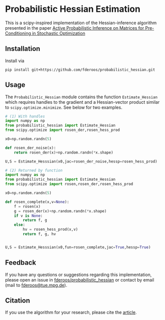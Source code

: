 # Probabilistic Hessian Estimation

This is a scipy-inspired implementation of the Hessian-inference algorithm presented in the paper [Active Probabilistic Inference on Matrices for Pre-Conditioning in Stochastic Optimization][article]




## Installation

Install via

    pip install git+https://github.com/fderoos/probabilistic_hessian.git



## Usage

The ``Probabilistic_Hessian`` module contains the function ``Estimate_Hessian`` which requires handles to the gradient and a Hessian-vector product similar to `scipy.optimize.minimize`. See below for two examples.

```python
# (1) With handles
import numpy as np
from probabilistic_hessian import Estimate_Hessian
from scipy.optimize import rosen_der,rosen_hess_prod

x0=np.random.randn(5)

def rosen_der_noise(x):
    return rosen_der(x)+np.random.randn(*x.shape)

U,S = Estimate_Hesssian(x0,jac=rosen_der_noise,hessp=rosen_hess_prod)
```

```python
# (2) Returned by function
import numpy as np
from probabilistic_hessian import Estimate_Hessian
from scipy.optimize import rosen,rosen_der,rosen_hess_prod

x0=np.random.randn(5)

def rosen_complete(x,v=None):
    f = rosen(x)
    g = rosen_der(x)+np.random.randn(*x.shape)
    if v is None:
        return f, g
    else:
        hv = rosen_hess_prod(x,v)
        return f, g, hv


U,S = Estimate_Hesssian(x0,fun=rosen_complete,jac=True,hessp=True)
```



## Feedback

If you have any questions or suggestions regarding this implementation, please open an issue in [fderoos/probabilistic_hessian][repo] or contact by email (mail to fderoos@tue.mpg.de).

## Citation

If you use the algorithm for your research, please cite the [article][article].


[article]: https://github.com/fderoos/probabilistic_hessian "Available after publication"
[repo]: https://github.com/fderoos/probabilistic_hessian